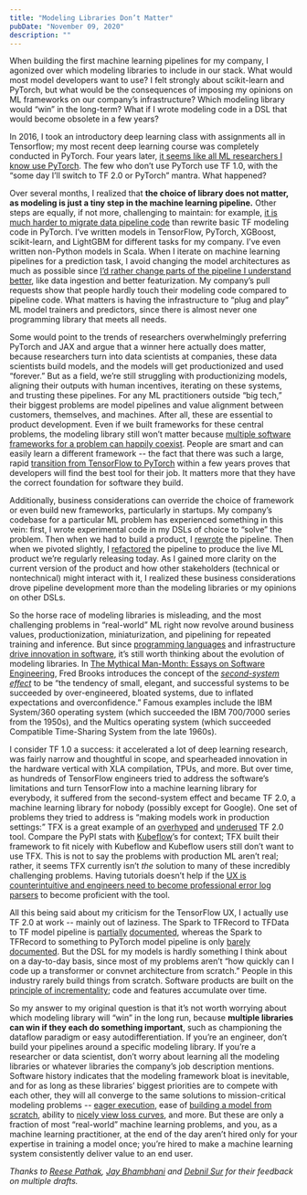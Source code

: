```yaml
---
title: "Modeling Libraries Don’t Matter"
pubDate: "November 09, 2020"
description: ""
---
```


When building the first machine learning pipelines for my company, I agonized over which modeling libraries to include in our stack. What would most model developers want to use? I felt strongly about scikit-learn and PyTorch, but what would be the consequences of imposing my opinions on ML frameworks on our company’s infrastructure? Which modeling library would “win” in the long-term? What if I wrote modeling code in a DSL that would become obsolete in a few years?

In 2016, I took an introductory deep learning class with assignments all in Tensorflow; my most recent deep learning course was completely conducted in PyTorch. Four years later, [it seems like all ML researchers I know use PyTorch](https://thegradient.pub/state-of-ml-frameworks-2019-pytorch-dominates-research-tensorflow-dominates-industry/). The few who don’t use PyTorch use TF 1.0, with the “some day I’ll switch to TF 2.0 or PyTorch” mantra. What happened?

Over several months, I realized that **the choice of library does not matter, as modeling is just a tiny step in the machine learning pipeline.** Other steps are equally, if not more, challenging to maintain: for example, [it is much harder to migrate data pipeline code](https://www.oracle.com/technetwork/middleware/oedq/successful-data-migration-wp-1555708.pdf) than rewrite basic TF modeling code in PyTorch. I’ve written models in TensorFlow, PyTorch, XGBoost, scikit-learn, and LightGBM for different tasks for my company. I’ve even written non-Python models in Scala. When I iterate on machine learning pipelines for a prediction task, I avoid changing the model architectures as much as possible since [I’d rather change parts of the pipeline I understand better](/blog/making-ml-work/), like data ingestion and better featurization. My company’s pull requests show that people hardly touch their modeling code compared to pipeline code. What matters is having the infrastructure to “plug and play” ML model trainers and predictors, since there is almost never one programming library that meets all needs.

Some would point to the trends of researchers overwhelmingly preferring PyTorch and JAX and argue that a winner here actually does matter, because researchers turn into data scientists at companies, these data scientists build models, and the models will get productionized and used “forever.” But as a field, we’re still struggling with productionizing models, aligning their outputs with human incentives, iterating on these systems, and trusting these pipelines. For any ML practitioners outside “big tech,” their biggest problems are model pipelines and value alignment between customers, themselves, and machines. After all, these are essential to product development. Even if we built frameworks for these central problems, the modeling library still won’t matter because [multiple software frameworks for a problem can happily coexist](https://softwareengineering.stackexchange.com/a/390687). People are smart and can easily learn a different framework -- the fact that there was such a large, rapid [transition from TensorFlow to PyTorch](https://www.quora.com/Why-are-people-shifting-from-TensorFlow-to-PyTorch) within a few years proves that developers will find the best tool for their job. It matters more that they have the correct foundation for software they build.

Additionally, business considerations can override the choice of framework or even build new frameworks, particularly in startups. My company’s codebase for a particular ML problem has experienced something in this vein: first, I wrote experimental code in my DSLs of choice to “solve” the problem. Then when we had to build a product, I [rewrote](https://www.joelonsoftware.com/2000/04/06/things-you-should-never-do-part-i/) the pipeline. Then when we pivoted slightly, I [refactored](https://refactoring.com/) the pipeline to produce the live ML product we’re regularly releasing today. As I gained more clarity on the current version of the product and how other stakeholders (technical or nontechnical) might interact with it, I realized these business considerations drove pipeline development more than the modeling libraries or my opinions on other DSLs.

So the horse race of modeling libraries is misleading, and the most challenging problems in “real-world” ML right now revolve around business values, productionization, miniaturization, and pipelining for repeated training and inference. But since [programming languages](https://www.cs.princeton.edu/courses/archive/fall09/cos109/06langs.pdf) and infrastructure [drive innovation in software](https://www.forbes.com/sites/oracle/2015/05/20/javas-20-years-of-innovation), it’s still worth thinking about the evolution of modeling libraries. In [The Mythical Man-Month: Essays on Software Engineering](https://www.amazon.com/Mythical-Man-Month-Software-Engineering-Anniversary/dp/0201835959), Fred Brooks introduces the concept of the _[second-system effect](https://en.wikipedia.org/wiki/Second-system_effect)_ to be “the tendency of small, elegant, and successful systems to be succeeded by over-engineered, bloated systems, due to inflated expectations and overconfidence.” Famous examples include the IBM System/360 operating system (which succeeded the IBM 700/7000 series from the 1950s), and the Multics operating system (which succeeded Compatible Time-Sharing System from the late 1960s).

I consider TF 1.0 a success: it accelerated a lot of deep learning research, was fairly narrow and thoughtful in scope, and spearheaded innovation in the hardware vertical with XLA compilation, TPUs, and more. But over time, as hundreds of TensorFlow engineers tried to address the software’s limitations and turn TensorFlow into a machine learning library for everybody, it suffered from the second-system effect and became TF 2.0, a machine learning library for nobody (possibly except for Google). One set of problems they tried to address is “making models work in production settings:” TFX is a great example of an [overhyped](https://blog.tensorflow.org/2020/09/brief-history-of-tensorflow-extended-tfx.html) and [underused](https://pypistats.org/packages/tfx) TF 2.0 tool. Compare the PyPI stats with [Kubeflow](https://pypistats.org/packages/kfp)’s for context; TFX built their framework to fit nicely with Kubeflow and Kubeflow users still don’t want to use TFX. This is not to say the problems with production ML aren’t real; rather, it seems TFX currently isn’t _the_ solution to many of these incredibly challenging problems. Having tutorials doesn’t help if the [UX is counterintuitive and engineers need to become professional error log parsers](https://neptune.ai/blog/deep-dive-into-ml-models-in-production-using-tfx-and-kubeflow) to become proficient with the tool.

All this being said about my criticism for the TensorFlow UX, I actually use TF 2.0 at work -- mainly out of laziness. The Spark to TFRecord to TFData to TF model pipeline is [partially](https://github.com/tensorflow/ecosystem/tree/master/spark/spark-tensorflow-connector) [documented](https://docs.databricks.com/applications/machine-learning/load-data/tfrecords-save-load.html), whereas the Spark to TFRecord to something to PyTorch model pipeline is only [barely](https://github.com/uber/petastorm) [documented](https://databricks.com/blog/2020/06/16/simplify-data-conversion-from-apache-spark-to-tensorflow-and-pytorch.html). But the DSL for my models is hardly something I think about on a day-to-day basis, since most of my problems aren’t “how quickly can I code up a transformer or convnet architecture from scratch.” People in this industry rarely build things from scratch. Software products are built on the [principle of incrementality](https://effectivesoftwaredesign.com/2014/11/02/the-minimum-viable-product-and-incremental-software-development/); code and features accumulate over time.

So my answer to my original question is that it’s not worth worrying about which modeling library will “win” in the long run, because **multiple libraries can win if they each do something important**, such as championing the dataflow paradigm or easy autodifferentiation. If you’re an engineer, don’t build your pipelines around a specific modeling library. If you’re a researcher or data scientist, don’t worry about learning all the modeling libraries or whatever libraries the company’s job description mentions. Software history indicates that the modeling framework bloat is inevitable, and for as long as these libraries’ biggest priorities are to compete with each other, they will all converge to the same solutions to mission-critical modeling problems -- [eager execution](https://ai.googleblog.com/2017/10/eager-execution-imperative-define-by.html), ease of [building a model from scratch](https://www.tensorflow.org/tutorials/quickstart/beginner), ability to [nicely view loss curves](https://pytorch-lightning.readthedocs.io/en/latest/loggers.html), and more. But these are only a fraction of most “real-world” machine learning problems, and you, as a machine learning practitioner, at the end of the day aren’t hired only for your expertise in training a model once; you’re hired to make a machine learning system consistently deliver value to an end user.

_Thanks to [Reese Pathak](https://people.eecs.berkeley.edu/~pathakr/), [Jay Bhambhani](https://www.linkedin.com/in/jayant-bhambhani-31b71821/) and [Debnil Sur](https://twitter.com/debnilsur) for their feedback on multiple drafts._
